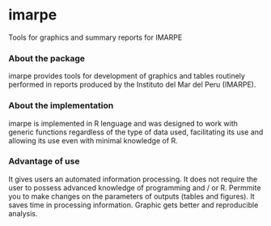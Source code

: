 imarpe
======

Tools for graphics and summary reports for IMARPE


### About the package
imarpe provides tools for development of graphics and tables routinely performed in reports produced by the Instituto del Mar del Peru (IMARPE).

### About the implementation
imarpe is implemented in R lenguage and was designed to work with generic functions regardless of the type of data used, facilitating its use and allowing its use even with minimal knowledge of R.

### Advantage of use
It gives users an automated information processing.
It does not require the user to possess advanced knowledge of programming and / or R.
Permmite you to make changes on the parameters of outputs (tables and figures).
It saves time in processing information.
Graphic gets better and reproducible analysis.
